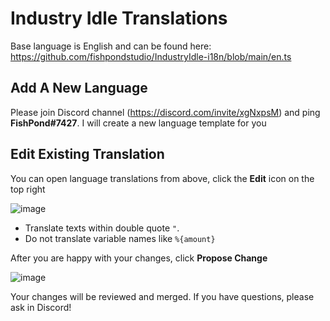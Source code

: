 # Industry Idle Translations

Base language is English and can be found here: https://github.com/fishpondstudio/IndustryIdle-i18n/blob/main/en.ts

## Add A New Language

Please join Discord channel (https://discord.com/invite/xgNxpsM) and ping **FishPond#7427**. I will create a new language template for you

## Edit Existing Translation

You can open language translations from above, click the **Edit** icon on the top right

![image](https://user-images.githubusercontent.com/608221/113917327-c13b5f80-97e9-11eb-82fa-dc6fc0aa65fa.png)

- Translate texts within double quote `"`.
- Do not translate variable names like `%{amount}`

After you are happy with your changes, click **Propose Change**

![image](https://user-images.githubusercontent.com/608221/113917613-11b2bd00-97ea-11eb-9473-b0a300b7df19.png)

Your changes will be reviewed and merged. If you have questions, please ask in Discord!
